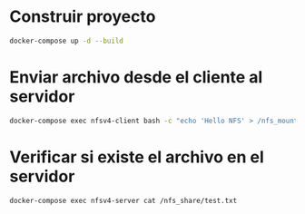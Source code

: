# Construir proyecto

```bash
docker-compose up -d --build 
```

# Enviar archivo desde el cliente al servidor

```bash
docker-compose exec nfsv4-client bash -c "echo 'Hello NFS' > /nfs_mount/test.txt"
```

# Verificar si existe el archivo en el servidor

```bash
docker-compose exec nfsv4-server cat /nfs_share/test.txt
```